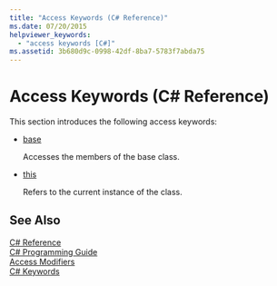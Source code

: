 ```yaml
---
title: "Access Keywords (C# Reference)"
ms.date: 07/20/2015
helpviewer_keywords: 
  - "access keywords [C#]"
ms.assetid: 3b680d9c-0998-42df-8ba7-5783f7abda75
---
```

# Access Keywords (C# Reference)
This section introduces the following access keywords:  
  
- [base](../../../csharp/language-reference/keywords/base.md)  
  
   Accesses the members of the base class.  
  
- [this](../../../csharp/language-reference/keywords/this.md)  
  
   Refers to the current instance of the class.  
  
## See Also  
 [C# Reference](../../../csharp/language-reference/index.md)  
 [C# Programming Guide](../../../csharp/programming-guide/index.md)  
 [Access Modifiers](../../../csharp/language-reference/keywords/access-modifiers.md)  
 [C# Keywords](../../../csharp/language-reference/keywords/index.md)
